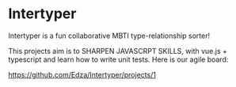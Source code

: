# Intertyper
Intertyper is a fun collaborative MBTI type-relationship sorter!

This projects aim is to SHARPEN JAVASCRPT SKILLS, with vue.js + typescript and learn how to write unit tests. Here is our agile board:

https://github.com/Edza/Intertyper/projects/1
